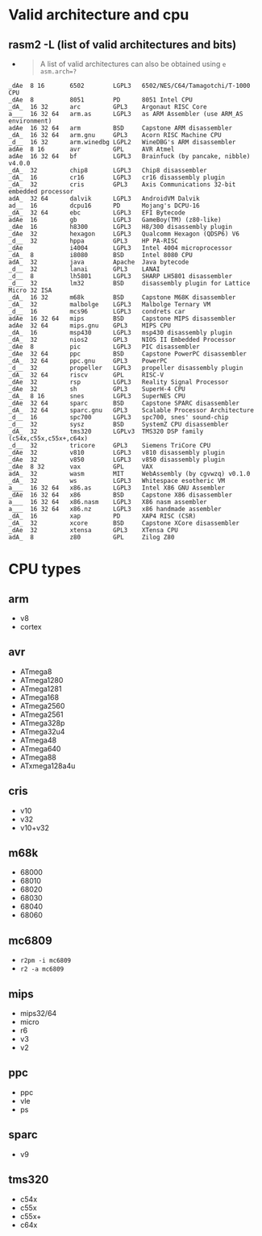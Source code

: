 <!-- TITLE: Valid Arch Cpu -->

# Valid architecture and cpu
## rasm2 -L (list of valid architectures and bits)
  - > A list of valid architectures can also be obtained using `e asm.arch=?` 
	
	
  ```
_dAe  8 16       6502        LGPL3   6502/NES/C64/Tamagotchi/T-1000 CPU
_dAe  8          8051        PD      8051 Intel CPU
_dA_  16 32      arc         GPL3    Argonaut RISC Core
a___  16 32 64   arm.as      LGPL3   as ARM Assembler (use ARM_AS environment)
adAe  16 32 64   arm         BSD     Capstone ARM disassembler
_dA_  16 32 64   arm.gnu     GPL3    Acorn RISC Machine CPU
_d__  16 32      arm.winedbg LGPL2   WineDBG's ARM disassembler
adAe  8 16       avr         GPL     AVR Atmel
adAe  16 32 64   bf          LGPL3   Brainfuck (by pancake, nibble) v4.0.0
_dA_  32         chip8       LGPL3   Chip8 disassembler
_dA_  16         cr16        LGPL3   cr16 disassembly plugin
_dA_  32         cris        GPL3    Axis Communications 32-bit embedded processor
adA_  32 64      dalvik      LGPL3   AndroidVM Dalvik
ad__  16         dcpu16      PD      Mojang's DCPU-16
_dA_  32 64      ebc         LGPL3   EFI Bytecode
adAe  16         gb          LGPL3   GameBoy(TM) (z80-like)
_dAe  16         h8300       LGPL3   H8/300 disassembly plugin
_dAe  32         hexagon     LGPL3   Qualcomm Hexagon (QDSP6) V6
_d__  32         hppa        GPL3    HP PA-RISC
_dAe             i4004       LGPL3   Intel 4004 microprocessor
_dA_  8          i8080       BSD     Intel 8080 CPU
adA_  32         java        Apache  Java bytecode
_d__  32         lanai       GPL3    LANAI
_d__  8          lh5801      LGPL3   SHARP LH5801 disassembler
_d__  32         lm32        BSD     disassembly plugin for Lattice Micro 32 ISA
_dA_  16 32      m68k        BSD     Capstone M68K disassembler
_dA_  32         malbolge    LGPL3   Malbolge Ternary VM
_d__  16         mcs96       LGPL3   condrets car
adAe  16 32 64   mips        BSD     Capstone MIPS disassembler
adAe  32 64      mips.gnu    GPL3    MIPS CPU
_dA_  16         msp430      LGPL3   msp430 disassembly plugin
_dA_  32         nios2       GPL3    NIOS II Embedded Processor
_dAe  8          pic         LGPL3   PIC disassembler
_dAe  32 64      ppc         BSD     Capstone PowerPC disassembler
_dA_  32 64      ppc.gnu     GPL3    PowerPC
_d__  32         propeller   LGPL3   propeller disassembly plugin
_dA_  32 64      riscv       GPL     RISC-V
_dAe  32         rsp         LGPL3   Reality Signal Processor
_dAe  32         sh          GPL3    SuperH-4 CPU
_dA_  8 16       snes        LGPL3   SuperNES CPU
_dAe  32 64      sparc       BSD     Capstone SPARC disassembler
_dA_  32 64      sparc.gnu   GPL3    Scalable Processor Architecture
_d__  16         spc700      LGPL3   spc700, snes' sound-chip
_d__  32         sysz        BSD     SystemZ CPU disassembler
_dA_  32         tms320      LGPLv3  TMS320 DSP family (c54x,c55x,c55x+,c64x)
_d__  32         tricore     GPL3    Siemens TriCore CPU
_dAe  32         v810        LGPL3   v810 disassembly plugin
_dAe  32         v850        LGPL3   v850 disassembly plugin
_dAe  8 32       vax         GPL     VAX
adA_  32         wasm        MIT     WebAssembly (by cgvwzq) v0.1.0
_dA_  32         ws          LGPL3   Whitespace esotheric VM
a___  16 32 64   x86.as      LGPL3   Intel X86 GNU Assembler
_dAe  16 32 64   x86         BSD     Capstone X86 disassembler
a___  16 32 64   x86.nasm    LGPL3   X86 nasm assembler
a___  16 32 64   x86.nz      LGPL3   x86 handmade assembler
_dA_  16         xap         PD      XAP4 RISC (CSR)
_dA_  32         xcore       BSD     Capstone XCore disassembler
_dAe  32         xtensa      GPL3    XTensa CPU
adA_  8          z80         GPL     Zilog Z80
```

# CPU types
## arm
- v8
- cortex

## avr
- ATmega8
- ATmega1280
- ATmega1281
- ATmega168
- ATmega2560
- ATmega2561
- ATmega328p
- ATmega32u4
- ATmega48
- ATmega640
- ATmega88
- ATxmega128a4u

## cris
- v10
- v32
- v10+v32

## m68k

- 68000
- 68010
- 68020
- 68030
- 68040
- 68060

## mc6809
- `r2pm -i mc6809`
- `r2 -a mc6809`

## mips
- mips32/64
- micro
- r6
- v3
- v2

## ppc
- ppc
- vle
- ps

## sparc
- v9

## tms320
- c54x
- c55x
- c55x+
- c64x






<p hidden>6502/NES/C64/Tamagotchi/T-1000 CPU 8051 Intel CPU Argonaut RISC Core as ARM Assembler (use ARM_AS environment) Capstone ARM disassembler Acorn RISC Machine CPU WineDBG's ARM disassembler AVR Atmel Brainfuck (by pancake, nibble) v4.0.0 Chip8 disassembler cr16 disassembly plugin Axis Communications 32-bit embedded processor AndroidVM Dalvik Mojang's DCPU-16 EFI Bytecode GameBoy(TM) (z80-like) H8/300 disassembly plugin Qualcomm DSPv5 HP PA-RISC Intel 4004 microprocessor Intel 8080 CPU Java bytecode LANAI SHARP LH5801 disassembler disassembly plugin for Lattice Micro 32 ISA Capstone M68K disassembler Malbolge Ternary VM condrets car Capstone MIPS disassembler MIPS CPU msp430 disassembly plugin NIOS II Embedded Processor pic18c disassembler Capstone PowerPC disassembler PowerPC propeller disassembly plugin RISC-V Reality Signal Processor SuperH-4 CPU SuperNES CPU Capstone SPARC disassembler Scalable Processor Architecture spc700, snes' sound-chip SystemZ CPU disassembler TMS320 DSP family (c54x,c55x,c55x+,c64x) Siemens TriCore CPU v810 disassembly plugin v850 disassembly plugin VAX WebAssembly (by cgvwzq) v0.1.0 Whitespace esotheric VM Intel X86 GNU Assembler Capstone X86 disassembler X86 nasm assembler x86 handmade assembler udis86 x86-16,32,64 XAP4 RISC (CSR) Capstone XCore disassembler XTensa CPU Zilog Z80 mc6809</p>
